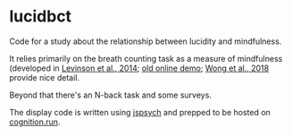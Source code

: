 # lucidbct

Code for a study about the relationship between lucidity and mindfulness.

It relies primarily on the breath counting task as a measure of mindfulness (developed in [Levinson et al., 2014](https://doi.org/10.3389/fpsyg.2014.01202); [old online demo](http://webtasks.keck.waisman.wisc.edu/breath/demo/); [Wong et al., 2018](https://doi.org/10.1007/s12671-017-0880-1) provide nice detail.

Beyond that there's an N-back task and some surveys.

The display code is written using [jspsych](https://www.jspsych.org/) and prepped to be hosted on [cognition.run](https://www.cognition.run/).

